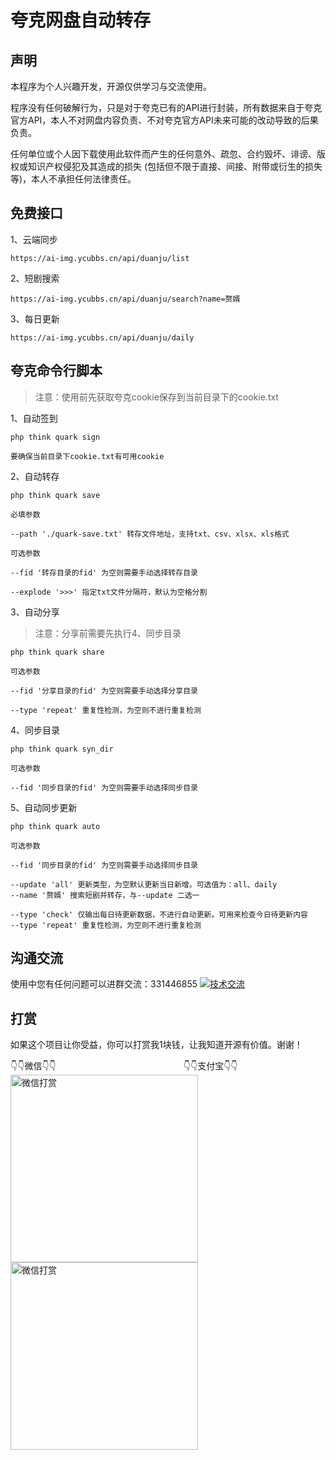 # 夸克网盘自动转存

## 声明

本程序为个人兴趣开发，开源仅供学习与交流使用。

程序没有任何破解行为，只是对于夸克已有的API进行封装，所有数据来自于夸克官方API，本人不对网盘内容负责、不对夸克官方API未来可能的改动导致的后果负责。

任何单位或个人因下载使用此软件而产生的任何意外、疏忽、合约毁坏、诽谤、版权或知识产权侵犯及其造成的损失 (包括但不限于直接、间接、附带或衍生的损失等)，本人不承担任何法律责任。

## 免费接口

1、云端同步

~~~
https://ai-img.ycubbs.cn/api/duanju/list
~~~

2、短剧搜索

~~~
https://ai-img.ycubbs.cn/api/duanju/search?name=赘婿
~~~

3、每日更新

~~~
https://ai-img.ycubbs.cn/api/duanju/daily
~~~

## 夸克命令行脚本

> 注意：使用前先获取夸克cookie保存到当前目录下的cookie.txt

1、自动签到

~~~
php think quark sign

要确保当前目录下cookie.txt有可用cookie
~~~

2、自动转存

~~~
php think quark save

必填参数

--path './quark-save.txt' 转存文件地址，支持txt、csv、xlsx、xls格式

可选参数

--fid '转存目录的fid' 为空则需要手动选择转存目录

--explode '>>>' 指定txt文件分隔符，默认为空格分割
~~~

3、自动分享

> 注意：分享前需要先执行4、同步目录

~~~
php think quark share

可选参数

--fid '分享目录的fid' 为空则需要手动选择分享目录

--type 'repeat' 重复性检测，为空则不进行重复检测
~~~

4、同步目录

~~~
php think quark syn_dir

可选参数

--fid '同步目录的fid' 为空则需要手动选择同步目录
~~~

5、自动同步更新

~~~
php think quark auto

可选参数

--fid '同步目录的fid' 为空则需要手动选择同步目录

--update 'all' 更新类型，为空默认更新当日新增。可选值为：all、daily
--name '赘婿' 搜索短剧并转存，与--update 二选一

--type 'check' 仅输出每日待更新数据，不进行自动更新。可用来检查今日待更新内容
--type 'repeat' 重复性检测，为空则不进行重复检测
~~~

## 沟通交流

使用中您有任何问题可以进群交流：331446855 <a target="_blank" href="https://qm.qq.com/cgi-bin/qm/qr?k=alwjBo-4oy8uA3dN6m9xuevF9hxPn2Mg&jump_from=webapi"><img border="0" src="//pub.idqqimg.com/wpa/images/group.png" alt="技术交流" title="技术交流"></a>

## 打赏

如果这个项目让你受益，你可以打赏我1块钱，让我知道开源有价值。谢谢！

<div>
<text>👇👇微信👇👇</text>
<text style="padding-left: 200px">👇👇支付宝👇👇</text>
</div>
<img src="https://files.ycubbs.cn/image/public/wx-dashang.png" alt="微信打赏" style="width:300px;height: 300px"/>

<img src="https://files.ycubbs.cn/image/public/zfb-dashang.png" alt="微信打赏" style="width:300px;height: 300px"/>
